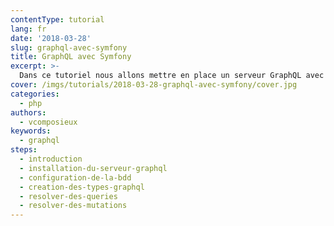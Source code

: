 ```yaml
---
contentType: tutorial
lang: fr
date: '2018-03-28'
slug: graphql-avec-symfony
title: GraphQL avec Symfony
excerpt: >-
  Dans ce tutoriel nous allons mettre en place un serveur GraphQL avec le framework Symfony.
cover: /imgs/tutorials/2018-03-28-graphql-avec-symfony/cover.jpg
categories:
  - php
authors:
  - vcomposieux
keywords:
  - graphql
steps:
  - introduction
  - installation-du-serveur-graphql
  - configuration-de-la-bdd
  - creation-des-types-graphql
  - resolver-des-queries
  - resolver-des-mutations
---
```


